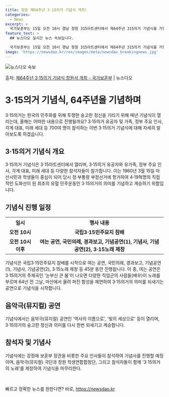 ```yaml
---
title: 창원 제64주년 3·15의거 기념식 개최!
categories:
  - News
excerpt: >
  국가보훈부는 15일 오전 10시 경남 창원 315아트센터에서 제64주년 315의거 기념식을 거행해 자유정의민…
feature_text: >
  ## 뉴스다오 실시간 뉴스 속보입니다.

  국가보훈부는 15일 오전 10시 경남 창원 315아트센터에서 제64주년 315의거 기념식을 거행해 자유정의민…
image: 'https://newsdao.kr/res/images/meta/newsdao_breakingnews.jpg'
---
```


![뉴스다오 속보](https://newsdao.kr/res/images/meta/newsdao_breakingnews.jpg)

<p>출처: <a href="https://newsdao.kr/3356" rel="dofollow">제64주년 3·15의거 기념식 창원서 개최 - 국가보훈부</a> | 뉴스다오</p>

<h1>3·15의거 기념식, 64주년을 기념하며</h1>
<p data-ke-size="size16">3·15의거는 한국의 민주화를 위해 투쟁한 숭고한 정신을 기리기 위해 매년 기념식이 열리는데, 올해는 어떠한 내용으로 진행될까요? 3·15의거 유공자 및 가족, 정부 주요 인사, 각계 대표, 미래 세대 등 700여 명이 참석하는 이번 3·15의거 기념식에 대해 자세히 알아보도록 하겠습니다.</p>

<h2 data-ke-size="size26">3·15의거 기념식 개요</h2>
<p class="content" data-ke-size="size16">3·15의거 기념식은 3·15아트센터에서 열리며, 3·15의거 유공자와 유가족, 정부 주요 인사, 각계 대표, 미래 세대 등 다양한 참석자들이 참가합니다. 이는 1960년 3월 15일 마산시민과 학생들이 중심이 되어 당시 정·부통령 부정선거에 항거하여 4·19혁명의 직접적인 도화선이 된 최초의 유혈 민주운동인 3·15의거의 의미를 기념하고 계승하기 위함입니다.</p>

<h2 data-ke-size="size26">기념식 진행 일정</h2>
<table>
  <tr>
    <th>일시</th>
    <th>행사 내용</th>
  </tr>
  <tr>
    <td style="text-align: center; height: 17px;"><b>오전 10시</b></td>
    <td style="text-align: center; height: 17px;"><b>국립3⋅15민주묘지 참배</b></td>
  </tr>
  <tr>
    <td style="text-align: center; height: 17px;"><b>오전 10시 이후</b></td>
    <td style="text-align: center; height: 17px;"><b>여는 공연, 국민의례, 경과보고, 기념공연(1), 기념사, 기념공연(2), 3·15노래 제창</b></td>
  </tr>
</table>
<p class="content" data-ke-size="size16">기념식은 국립3⋅15민주묘지 참배를 시작으로 여는 공연, 국민의례, 경과보고, 기념공연(1), 기념사, 기념공연(2), 3·15노래 제창 등 45분 동안 진행됩니다. 이 중, 여는 공연은 3·15의거의 주제곡인 '눈부신 큰 봄'이 나오면 다양한 직업군의 사람들(배우)이 노래를 부르며 64년 전 그날, 마산에서 울려 퍼진 함성을 재연하여 3·15의거의 의미를 되새기는 공연으로 기념식을 시작합니다.</p>

<h2 data-ke-size="size26">음악극(뮤지컬) 공연</h2>
<p class="content" data-ke-size="size16">기념식에서는 음악극(뮤지컬) 공연인 '역사의 이름으로', '빛의 세상으로' 등이 열리며, 3·15의거의 숭고한 정신과 의미를 다시 한번 되새기고 계승합니다.</p>

<h2 data-ke-size="size26">참석자 및 기념사</h2>
<p class="content" data-ke-size="size16">기념식에는 강정애 보훈부 장관을 비롯한 주요 인사들이 참석하여 기념사를 진행할 예정이며, 음악극(뮤지컬) 극단과 창원 학생연합합창단, 그리고 참석자들이 함께 '3·15의거의 노래'를 제창하여 기념식을 마무리한다.</p>

<p data-ke-size="size16">&nbsp;</p> 

빠르고 정확한 뉴스를 원한다면? 바로, <a href="https://newsdao.kr" rel="dofollow">https://newsdao.kr</a>


